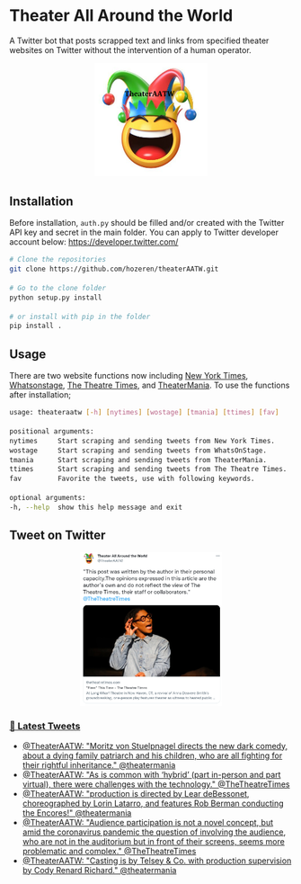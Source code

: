 Theater All Around the World
========

A Twitter bot that posts scrapped text and links from specified theater websites on Twitter without the intervention of a human operator.

<p align="center">
<img src="theaterAATW_logo.png"  alt="TheaterAATW" width="40%">
</p>
<p align="center">

## Installation
  Before installation, `auth.py` should be filled and/or created with the Twitter API key and secret in the main folder. You can apply to Twitter developer account below:
  https://developer.twitter.com/
  
  ```bash
  # Clone the repositories
  git clone https://github.com/hozeren/theaterAATW.git
  
  # Go to the clone folder
  python setup.py install
  
  # or install with pip in the folder
  pip install .
  ```
## Usage
  There are two website functions now including [New York Times](https://www.nytimes.com/section/theater), [Whatsonstage](https://www.whatsonstage.com/news/?categories=theatre-news), [The Theatre Times](https://thetheatretimes.com/featured/), and [TheaterMania](https://www.theatermania.com/news/). To use the functions after installation;
  ```bash
usage: theateraatw [-h] [nytimes] [wostage] [tmania] [ttimes] [fav]

positional arguments:
  nytimes     Start scraping and sending tweets from New York Times.
  wostage     Start scraping and sending tweets from WhatsOnStage.
  tmania      Start scraping and sending tweets from TheaterMania.
  ttimes      Start scraping and sending tweets from The Theatre Times.
  fav         Favorite the tweets, use with following keywords.

optional arguments:
  -h, --help  show this help message and exit
  ```
## Tweet on Twitter
  
<p align="center">
<a href="https://twitter.com/TheaterAATW/status/1488766001269420034"><img src="example-tweet.png"  alt="TheaterAATW" width="50%">
</p>
<p align="center">

### 📱 Latest Tweets

<!-- TWITTER:START -->
- [@TheaterAATW: &quot;Moritz von Stuelpnagel directs the new dark comedy, about a dying family patriarch and his children, who are all fighting for their rightful inheritance.&quot; @theatermania](https://rss.app/articles/cb4e791f6f6d729c074351566bd3a7c508111d6e2b37b7e0d6e7953ba4b25088f10ba4482c9bc169f6a6697ddd16089465d76fe1c11a78128a3d)
- [@TheaterAATW: &quot;As is common with ‘hybrid’ &lpar;part in-person and part virtual&rpar;, there were challenges with the technology.&quot; @TheTheatreTimes](https://rss.app/articles/cb4e791f6f6d729c074351566bd3a7c508111d6e2b37b7e0d6e7953ba4b25088f10ba4482c9bc169f6a6697dde1d0a9b65d060e3c3107e148e3c)
- [@TheaterAATW: &quot;production is directed by Lear deBessonet, choreographed by Lorin Latarro, and features Rob Berman conducting the Encores!&quot; @theatermania](https://rss.app/articles/cb4e791f6f6d729c074351566bd3a7c508111d6e2b37b7e0d6e7953ba4b25088f10ba4482c9bc169f6a66874d8120a9060d16be8c3167c11893b)
- [@TheaterAATW: &quot;Audience participation is not a novel concept, but amid the coronavirus pandemic the question of involving the audience, who are not in the auditorium but in front of their screens, seems more problematic and complex.&quot; @TheTheatreTimes](https://rss.app/articles/cb4e791f6f6d729c074351566bd3a7c508111d6e2b37b7e0d6e7953ba4b25088f10ba4482c9bc169f6a66874d8100d9b62d26ce1cb1179128b33)
- [@TheaterAATW: &quot;Casting is by Telsey &amp; Co. with production supervision by Cody Renard Richard.&quot; @theatermania](https://rss.app/articles/cb4e791f6f6d729c074351566bd3a7c508111d6e2b37b7e0d6e7953ba4b25088f10ba4482c9bc169f6a66874dc150d9163d36ce3ca1a79148f33)
<!-- TWITTER:END -->

